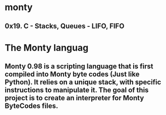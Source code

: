 # monty
## 0x19. C - Stacks, Queues - LIFO, FIFO

# The Monty languag 
## Monty 0.98 is a scripting language that is first compiled into Monty byte codes (Just like Python). It relies on a unique stack, with specific instructions to manipulate it. The goal of this project is to create an interpreter for Monty ByteCodes files.
